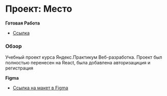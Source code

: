 # Проект: Место

**Готовая Работа**

* [Ссылка](https://vyacheslavshtyrlin.github.io/react-mesto-auth/)

### Обзор

Учебный проект курса Яндекс.Практикум Веб-разработка.
Проект был полностью перенесен на React, была добавлена авторизациция и регистрация

**Figma**

* [Ссылка на макет в Figma](https://www.figma.com/file/2cn9N9jSkmxD84oJik7xL7/JavaScript.-Sprint-4?node-id=0%3A1)
